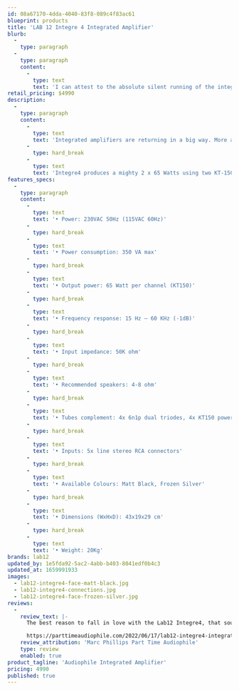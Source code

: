```yaml
---
id: 08a67170-4dda-4040-83f8-089c4f83ac61
blueprint: products
title: 'LAB 12 Integre 4 Integrated Amplifier'
blurb:
  -
    type: paragraph
  -
    type: paragraph
    content:
      -
        type: text
        text: 'I can attest to the absolute silent running of the integre4 during the audition process, no tube rush, no hum, no crackles or other tube idiosyncrasies'
retail_pricing: $4990
description:
  -
    type: paragraph
    content:
      -
        type: text
        text: 'Integrated amplifiers are returning in a big way. More and more people simply want to enjoy their music without excessive cable clutter or having the need to deal with multiple devices and the multitude of boxes this brings. Integre4 was designed from the ground up to be the epicenter of any contemporary high-end audio system, with the ability to drive any pair of loudspeakers with gusto and a highly involving nature.'
      -
        type: hard_break
      -
        type: text
        text: 'Integre4 produces a mighty 2 x 65 Watts using two KT-150 tubes per channel. The onboard regulated high-voltage power supply guarantees an absolutely noise-free signal, whilst eleven low ESR and high capacity capacitors provide instant power on demand and ultra linear output transformers ensure the utmost dynamic, open and natural sound, that extends across the complete frequency range'
features_specs:
  -
    type: paragraph
    content:
      -
        type: text
        text: '• Power: 230VAC 50Hz (115VAC 60Hz)'
      -
        type: hard_break
      -
        type: text
        text: '• Power consumption: 350 VA max'
      -
        type: hard_break
      -
        type: text
        text: '• Output power: 65 Watt per channel (KT150)'
      -
        type: hard_break
      -
        type: text
        text: '• Frequency response: 15 Hz – 60 KHz (-1dB)'
      -
        type: hard_break
      -
        type: text
        text: '• Input impedance: 50K ohm'
      -
        type: hard_break
      -
        type: text
        text: '• Recommended speakers: 4-8 ohm'
      -
        type: hard_break
      -
        type: text
        text: '• Tubes complement: 4x 6n1p dual triodes, 4x KT150 power pentodes'
      -
        type: hard_break
      -
        type: text
        text: '• Inputs: 5x line stereo RCA connectors'
      -
        type: hard_break
      -
        type: text
        text: '• Available Colours: Matt Black, Frozen Silver'
      -
        type: hard_break
      -
        type: text
        text: '• Dimensions (WxHxD): 43x19x29 cm'
      -
        type: hard_break
      -
        type: text
        text: '• Weight: 20Kg'
brands: lab12
updated_by: 1e5fda92-5ac2-4abb-b403-8041edf0b4c3
updated_at: 1659991933
images:
  - lab12-integre4-face-matt-black.jpg
  - lab12-integre4-connections.jpg
  - lab12-integre4-face-frozen-silver.jpg
reviews:
  -
    review_text: |-
      The best reason to fall in love with the Lab12 Integre4, that sound. For the few months I had the Integre4, I was happy with my reference system. Incredibly so. These were days of memorable listening sessions, rather than time spent at work figuring out how to make things sound better. I can’t think of anything else to say about this sublime little amplifier. Highly recommended, as well as desired.

      https://parttimeaudiophile.com/2022/06/17/lab12-integre4-integrated-amplifier-review/
    review_attribution: 'Marc Phillips Part Time Audiophile'
    type: review
    enabled: true
product_tagline: 'Audiophile Integrated Amplifier'
pricing: 4990
published: true
---
```

